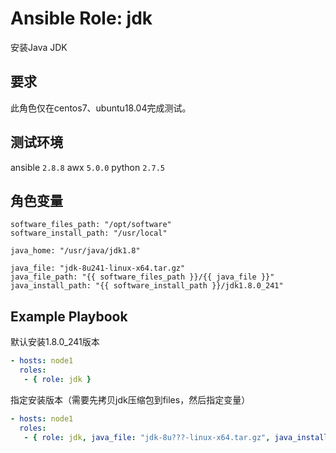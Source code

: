 # Ansible Role: jdk

安装Java JDK

## 要求

此角色仅在centos7、ubuntu18.04完成测试。

## 测试环境

ansible `2.8.8`
awx `5.0.0`
python `2.7.5`

## 角色变量

	software_files_path: "/opt/software"
	software_install_path: "/usr/local"

	java_home: "/usr/java/jdk1.8"

	java_file: "jdk-8u241-linux-x64.tar.gz"
	java_file_path: "{{ software_files_path }}/{{ java_file }}"
	java_install_path: "{{ software_install_path }}/jdk1.8.0_241"

## Example Playbook

默认安装1.8.0_241版本
```yaml
- hosts: node1
  roles:
   - { role: jdk }
```
指定安装版本（需要先拷贝jdk压缩包到files，然后指定变量）
```yaml
- hosts: node1
  roles:
   - { role: jdk, java_file: "jdk-8u???-linux-x64.tar.gz", java_install_path: "{{ software_install_path }}/jdk1.8.0_???" }
``` 
